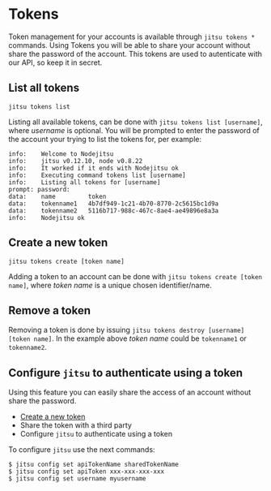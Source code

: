 # Tokens

Token management for your accounts is available through `jitsu tokens *` commands.
Using Tokens you will be able to share your account without share the password of the account. This tokens are used to autenticate with our API, so keep it in secret.

## List all tokens

```
jitsu tokens list
```

Listing all available tokens, can be done with `jitsu tokens list [username]`,
where *username* is optional. You will be prompted to enter the password of the
account your trying to list the tokens for, per example:

```
info:    Welcome to Nodejitsu
info:    jitsu v0.12.10, node v0.8.22
info:    It worked if it ends with Nodejitsu ok
info:    Executing command tokens list [username]
info:    Listing all tokens for [username]
prompt: password:
data:    name         token
data:    tokenname1   4b7df949-1c21-4b70-8770-2c5615bc1d9a
data:    tokenname2   5116b717-988c-467c-8ae4-ae49896e8a3a
info:    Nodejitsu ok
```


## Create a new token

```
jitsu tokens create [token name]
```

Adding a token to an account can be done with
`jitsu tokens create [token name]`, where *token name* is a unique
chosen identifier/name.

## Remove a token

Removing a token is done by issuing `jitsu tokens
destroy [username] [token name]`. In the example above *token name* could be
`tokenname1` or `tokenname2`.

## Configure `jitsu` to authenticate using a token

Using this feature you can easily share the access of an account without share the password.

 * [Create a new token](#create-a-new-token)
 * Share the token with a third party
 * Configure `jitsu` to authenticate using a token

To configure `jitsu` use the next commands:

```
$ jitsu config set apiTokenName sharedTokenName
$ jitsu config set apiToken xxx-xxx-xxx-xxx
$ jitsu config set username myusername
```

[meta:title]: <> (Tokens)
